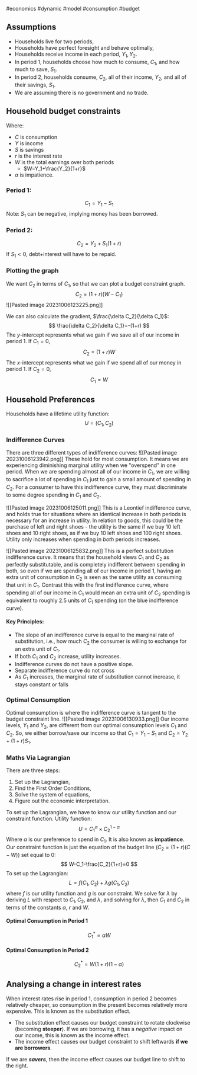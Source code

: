 #economics #dynamic #model #consumption #budget
## Assumptions
- Households live for two periods,
- Households have perfect foresight and behave optimally,
- Households receive income in each period, $Y_1, Y_2$.
- In period 1, households choose how much to consume, $C_1$, and how much to save, $S_1$.
- In period 2, households consume, $C_2$, all of their income, $Y_2$, and all of their savings, $S_1$.
- We are assuming there is no government and no trade.

## Household budget constraints
Where:
- $C$ is consumption
- $Y$ is income
- $S$ is savings
- $r$ is the interest rate
- $W$ is the total earnings over both periods
	- $W=Y_1+\frac{Y_2}{1+r}$
- $\alpha$ is impatience.
### Period 1:
$$
C_1=Y_1-S_1
$$
Note: $S_1$ can be negative, implying money has been borrowed.
### Period 2:
$$
C_2=Y_2+S_1(1+r)
$$
If $S_1<0$, debt+interest will have to be repaid.

### Plotting the graph
We want $C_2$ in terms of $C_1$, so that we can plot a budget constraint graph.
$$
C_2=(1+r)(W-C_1)
$$
![[Pasted image 20231006123225.png]]

We can also calculate the gradient, $\frac{\delta C_2}{\delta C_1}$:
$$
\frac{\delta C_2}{\delta C_1}=-(1+r)
$$
The $y$-intercept represents what we gain if we save all of our income in period 1. If $C_1=0$,
$$
C_2=(1+r)W
$$
The $x$-intercept represents what we gain if we spend all of our money in period 1. If $C_2=0$,
$$
C_1=W
$$
## Household Preferences
Households have a lifetime utility function:
$$
U=(C_1,C_2)
$$
### Indifference Curves
There are three different types of indifference curves:
![[Pasted image 20231006123942.png]]
These hold for most consumption. It means we are experiencing diminishing marginal utility when we "overspend" in one period.
When we are spending almost all of our income in $C_1$, we are willing to sacrifice a lot of spending in $C_1$ just to gain a small amount of spending in $C_2$.
For a consumer to have this indifference curve, they must discriminate to some degree spending in $C_1$ and $C_2$.

![[Pasted image 20231006125011.png]]
This is a Leontief indifference curve, and holds true for situations where an identical increase in both periods is necessary for an increase in utility. In relation to goods, this could be the purchase of left and right shoes - the utility is the same if we buy 10 left shoes and 10 right shoes, as if we buy 10 left shoes and 100 right shoes. Utility only increases when spending in *both* periods increases.

![[Pasted image 20231006125832.png]]
This is a perfect substitution indifference curve. It means that the household views $C_1$ and $C_2$ as perfectly substitutable, and is completely indifferent between spending in both, so even if we are spending all of our income in period 1, having an extra unit of consumption in $C_2$ is seen as the same utility as consuming that unit in $C_1$.
Contrast this with the first indifference curve, where spending all of our income in $C_1$ would mean an extra unit of $C_2$ spending is equivalent to roughly 2.5 units of $C_1$ spending (on the blue indifference curve).

#### Key Principles:
- The slope of an indifference curve is equal to the marginal rate of substitution, i.e., how much $C_2$ the consumer is willing to exchange for an extra unit of $C_1$.
- If both $C_1$ and $C_2$ increase, utility increases.
- Indifference curves do not have a positive slope.
- Separate indifference curve do not cross
- As $C_1$ increases, the marginal rate of substitution cannot increase, it stays constant or falls

### Optimal Consumption
Optimal consumption is where the indifference curve is tangent to the budget constraint line.
![[Pasted image 20231006130933.png]]
Our income levels, $Y_1$ and $Y_2$, are different from our optimal consumption levels $C_1$ and $C_2$. So, we either borrow/save our income so that $C_1=Y_1-S_1$ and $C_2=Y_2+(1+r)S_1$.

### Maths Via Lagrangian
There are three steps:
1. Set up the Lagrangian,
2. Find the First Order Conditions,
3. Solve the system of equations,
4. Figure out the economic interpretation.

To set up the Lagrangian, we have to know our utility function and our constraint function.
Utility function:
$$
U=C_{1}^{\alpha}\times C_{2}^{1-\alpha}
$$
Where $\alpha$ is our preference to spend in $C_1$. It is also known as **impatience**.
Our constraint function is just the equation of the budget line ($C_2=(1+r)(C-W)$) set equal to 0:
$$
W-C_1-\frac{C_2}{1+r}=0
$$
To set up the Lagrangian:
$$
L=f(C_1,C_2)+\lambda g(C_1, C_2)
$$
where $f$ is our utility function and $g$ is our constraint.
We solve for $\lambda$ by deriving $L$ with respect to $C_1, C_2,$ and $\lambda$, and solving for $\lambda$, then $C_1$ and $C_2$ in terms of the constants $\alpha$, $r$ and $W$.
#### Optimal Consumption in Period 1
$$
C_{1}^{*}=\alpha W
$$
#### Optimal Consumption in Period 2
$$
C_{2}^{*}=W(1+r)(1-\alpha)
$$
## Analysing a change in interest rates
When interest rates rise in period 1, consumption in period 2 becomes relatively cheaper, so consumption in the present becomes relatively more expensive. This is known as the substitution effect.
- The substitution effect causes our budget constraint to rotate clockwise (becoming **steeper**).
If we are borrowing, it has a *negative* impact on our income, this is known as the income effect.
- The income effect causes our budget constraint to shift leftwards **if we are borrowers**.

If we are ***savers***, then the income effect causes our budget line to shift to the right.